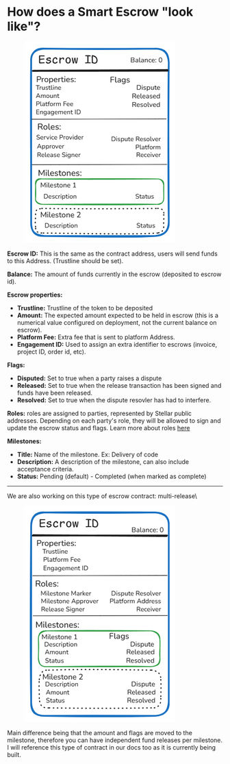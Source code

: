 # How does a Smart Escrow "look like"?

<figure><img src="../../.gitbook/assets/image (23).png" alt=""><figcaption></figcaption></figure>

**Escrow ID:** This is the same as the contract address, users will send funds to this Address. (Trustline should be set).

**Balance:** The amount of funds currently in the escrow (deposited to escrow id).

**Escrow properties:**&#x20;

* **Trustline:** Trustline of the token to be deposited
* **Amount:** The expected amount expected to be held in escrow (this is a numerical value configured on deployment, not the current balance on escrow).
* **Platform Fee:** Extra fee that is sent to platform Address.&#x20;
* **Engagement ID:** Used to assign an extra identifier to escrows (invoice, project ID, order id, etc).

**Flags:**&#x20;

* **Disputed:** Set to true when a party raises a dispute
* **Released:** Set to true when the release transaction has been signed and funds have been released.
* **Resolved:** Set to true when the dispute resovler has had to interfere.

**Roles:** roles are assigned to parties, represented by Stellar public addresses. Depending on each party's role, they will be allowed to sign and update the escrow status and flags. Learn more about roles [here](../roles-in-trustless-work.md)

**Milestones:** &#x20;

* **Title:** Name of the milestone. Ex: Delivery of code
* **Description:** A description of the milestone, can also include acceptance criteria.&#x20;
* **Status:** Pending (default) - Completed (when marked as complete)

***

We are also working on this type of escrow contract: multi-release\


<figure><img src="../../.gitbook/assets/image (1) (1) (1) (1) (1) (1).png" alt="Multi-Release escrow"><figcaption></figcaption></figure>

Main difference being that the amount and flags are moved to the milestone, therefore you can have independent fund releases per milestone. I will reference this type of contract in our docs too as it is currently being built.

